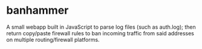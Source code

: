 # banhammer
A small webapp built in JavaScript to parse log files (such as auth.log); then return copy/paste firewall rules to ban incoming traffic from said addresses on multiple routing/firewall platforms.

